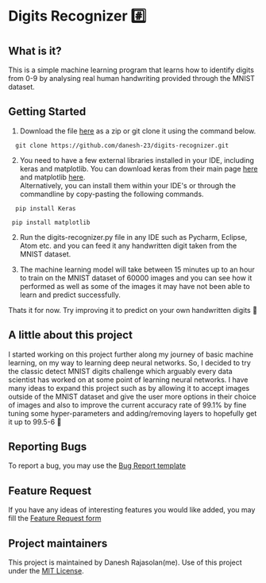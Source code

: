 # Digits Recognizer :hash:

## What is it?
This is a simple machine learning program that learns how to identify digits from 0-9 by analysing real human handwriting provided through the MNIST dataset.

## Getting Started
1. Download the file [here](https://github.com/danesh-23/digits-recognizer/archive/master.zip) as a zip or git clone it using the command below.
```
  git clone https://github.com/danesh-23/digits-recognizer.git
```

2. You need to have a few external libraries installed in your IDE, including keras and matplotlib. You can download keras from their main page [here](https://pypi.org/project/Keras/#files) and matplotlib [here](https://pypi.org/project/matplotlib/#files).  
Alternatively, you can install them within your IDE's or through the commandline by copy-pasting the following commands.
```
  pip install Keras
 ```
 ```
  pip install matplotlib
```

2. Run the digits-recognizer.py file in any IDE such as Pycharm, Eclipse, Atom etc. and you can feed it any handwritten digit taken from the MNIST dataset.

3. The machine learning model will take between 15 minutes up to an hour to train on the MNIST dataset of 60000 images and you can see how it performed as well as some of the images it may have not been able to learn and predict successfully.

Thats it for now. Try improving it to predict on your own handwritten digits :thinking:

## A little about this project

I started working on this project further along my journey of basic machine learning, on my way to learning deep neural networks. So, I decided to try the classic detect MNIST digits challenge which arguably every data scientist has worked on at some point of learning neural networks. I have many ideas to expand this project such as by allowing it to accept images outside of the MNIST dataset and give the user more options in their choice of images and also to improve the current accuracy rate of 99.1% by fine tuning some hyper-parameters and adding/removing layers to hopefully get it up to 99.5-6 :crossed_fingers:

## Reporting Bugs

To report a bug, you may use the [Bug Report template](.github/ISSUE_TEMPLATE/bug_report.md)

## Feature Request

If you have any ideas of interesting features you would like added, you may fill the [Feature Request form](.github/ISSUE_TEMPLATE/feature_request.md)

## Project maintainers

This project is maintained by Danesh Rajasolan(me). Use of this project under the [MIT License](LICENSE.md).
